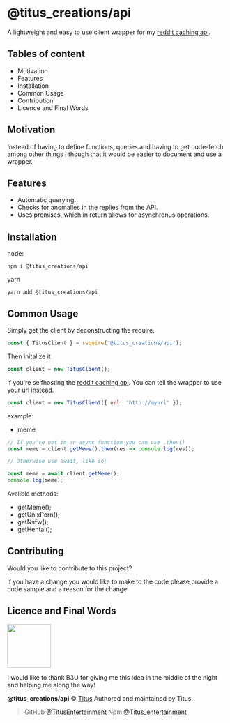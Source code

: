 # @titus_creations/api

A lightweight and easy to use client wrapper for my [reddit caching api](https://titusentertainment/fetch-api).

## Tables of content

- Motivation
- Features
- Installation
- Common Usage
- Contribution
- Licence and Final Words

## Motivation

Instead of having to define functions, queries and having to get node-fetch among other things I though that it would be easier to document and use a wrapper.

## Features

- Automatic querying.
- Checks for anomalies in the replies from the API.
- Uses promises, which in return allows for asynchronus operations.

## Installation

node:

    npm i @titus_creations/api

yarn

    yarn add @titus_creations/api

## Common Usage

Simply get the client by deconstructing the require.

```js
const { TitusClient } = require('@titus_creations/api');
```

Then initalize it

```js
const client = new TitusClient();
```

if you're selfhosting the [reddit caching api](https://titusentertainment/fetch-api). You can tell the wrapper to use your url instead.

```js
const client = new TitusClient({ url: 'http://myurl' });
```

example:

- meme

```js
// If you're not in an async function you can use .then()
const meme = client.getMeme().then(res => console.log(res));

// Otherwise use await, like so;

const meme = await client.getMeme();
console.log(meme);
```

Avalible methods:

- getMeme();
- getUnixPorn();
- getNsfw();
- getHentai();

## Contributing

Would you like to contribute to this project?

if you have a change you would like to make to the code please provide a code sample and a reason for the change.

## Licence and Final Words

<img src="https://i.imgur.com/rAvP1k0.jpg" width="100" >

I would like to thank B3U for giving me this idea in the middle of the night and helping me along the way!

**@titus_creations/api** © [Titus](https://github.com/TitusEntertainment)
Authored and maintained by Titus.

> GitHub [@TitusEntertainment](https://github.com/Titus)
> Npm [@Titus_entertainment]()
